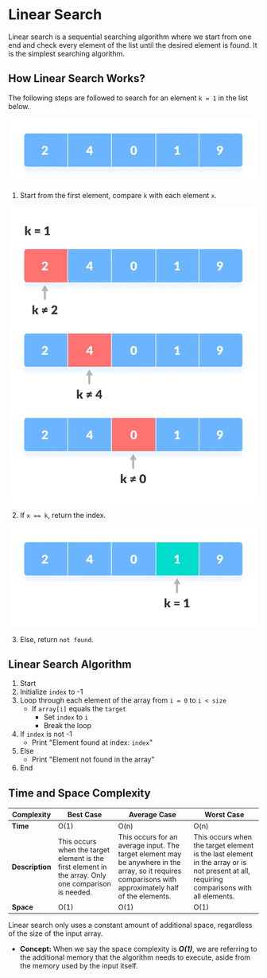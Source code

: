 # **Linear Search**
Linear search is a sequential searching algorithm where we start from one end and check every element of the list until the desired element is found. It is the simplest searching algorithm.
## **How Linear Search Works?**
The following steps are followed to search for an element `k = 1` in the list below.
   
![Array to be searched for](LinearSearch-Images/Example(1).webp)
   
1. Start from the first element, compare `k` with each element `x`. 
   
![Compare with each element](LinearSearch-Images/Example(2).webp)

2. If `x == k`, return the index. 
   
![Element Found](LinearSearch-Images/Example(3).webp)
   
3. Else, return `not found`.


## Linear Search Algorithm
1. Start
2. Initialize `index` to -1
3. Loop through each element of the array from `i = 0` to `i < size`
   - If `array[i]` equals the `target`
     - Set `index` to `i`
     - Break the loop
4. If `index` is not -1
   - Print "Element found at index: `index`"
5. Else
   - Print "Element not found in the array"
6. End

## Time and Space Complexity

| Complexity      | Best Case | Average Case | Worst Case |
|-----------------|-----------|--------------|------------|
| **Time**        | O(1)      | O(n)         | O(n)       |
| **Description** | This occurs when the target element is the first element in the array. Only one comparison is needed. | This occurs for an average input. The target element may be anywhere in the array, so it requires comparisons with approximately half of the elements. | This occurs when the target element is the last element in the array or is not present at all, requiring comparisons with all elements. |
| **Space**       | O(1)      | O(1)         | O(1)       |

Linear search only uses a constant amount of additional space, regardless of the size of the input array.

  -  **Concept:** When we say the space complexity is ***O(1)***, we are referring to the additional memory that the algorithm needs to execute, aside from the memory used by the input itself.

